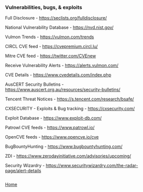 ### Vulnerabilities, bugs, & exploits

Full Disclosure - https://seclists.org/fulldisclosure/

National Vulnerability Database - https://nvd.nist.gov/

Vulmon Trends - https://vulmon.com/trends

CIRCL CVE feed - https://cvepremium.circl.lu/

Mitre CVE feed - https://twitter.com/CVEnew

Receive Vulnerability Alerts - https://alerts.vulmon.com/

CVE Details - https://www.cvedetails.com/index.php

AusCERT Security Bulletins - https://www.auscert.org.au/resources/security-bulletins/

Tencent Threat Notices - https://s.tencent.com/research/bsafe/

CXSECURITY - Exploits & Bug tracking - https://cxsecurity.com/

Exploit Database - https://www.exploit-db.com/

Patrowl CVE feeds - https://www.patrowl.io/

OpenCVE feeds - https://www.opencve.io/cve

BugBountyHunting - https://www.bugbountyhunting.com/

ZDI - https://www.zerodayinitiative.com/advisories/upcoming/

Security Wizardry - https://www.securitywizardry.com/the-radar-page/alert-details

```

```


[Home](https://github.com/BushidoUK/Open-source-tools-for-CTI/blob/master/README.md#index-%E2%84%B9%EF%B8%8F)
